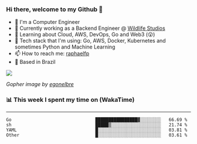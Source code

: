 ### Hi there, welcome to my Github 👋

- 📖 I'm a Computer Engineer
- 🔭 Currently working as a Backend Engineer @ [Wildlife Studios](https://wildlifestudios.com/)
- 🌱 Learning about Cloud, AWS, DevOps, Go and Web3 (😲)
- 🚀 Tech stack that I'm using: Go, AWS, Docker, Kubernetes and sometimes Python and Machine Learning
- 📫 How to reach me: [raphaelfp](https://linkedin.com/in/raphaelfp)
- 🏡 Based in Brazil

![](https://github.com/raphaelfp/gophers/blob/master/.thumb/animation/morning-coffee-3x.gif)

*Gopher image by [egonelbre](https://github.com/egonelbre/)*

### 📊 This week I spent my time on (WakaTime)

---

<!--START_SECTION:waka-->

```text
Go                                ████████████████▓░░░░░░░░   66.69 %
sh                                █████▒░░░░░░░░░░░░░░░░░░░   21.74 %
YAML                              █░░░░░░░░░░░░░░░░░░░░░░░░   03.81 %
Other                             █░░░░░░░░░░░░░░░░░░░░░░░░   03.61 %
```

<!--END_SECTION:waka-->
